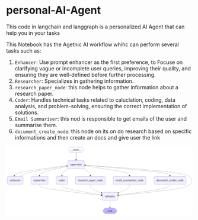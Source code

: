 # personal-AI-Agent
This code in langchain and langgraph is a personalized AI Agent that can help you in your tasks


This Notebook has the Agetnic AI workflow whihc can perform several tasks such as:
1. `Enhancer`: Use prompt enhancer as the first preference, to Focuse on clarifying vague or incomplete user queries, improving their quality, and ensuring they are well-defined before further processing.
2. `Researcher`: Specializes in gathering information.
3. `research_paper_node`: this node helps to gather information about a research paper.
4. `Coder`: Handles technical tasks related to caluclation, coding, data analysis, and problem-solving, ensuring the correct implementation of solutions.
5. `Email Summariser`: this nod is responsible to get emails of the user and summarise them.
6. `document_create_node`: this node on its on do  research based on specific informations and then create an docs and give user the link

![alt text](https://github.com/AbbasMakasarwala-786/personal-AI-Agent/blob/main/model.png?raw=true)

  
